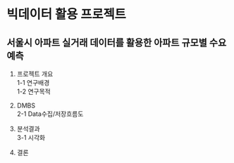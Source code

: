# 빅데이터 활용 프로젝트
## 서울시 아파트 실거래 데이터를 활용한 아파트 규모별 수요 예측
1. 프로젝트 개요\
1-1 연구배경\
1-2 연구목적

2. DMBS\
2-1 Data수집/저장흐름도

3. 분석결과\
3-1 시각화

4. 결론
  
